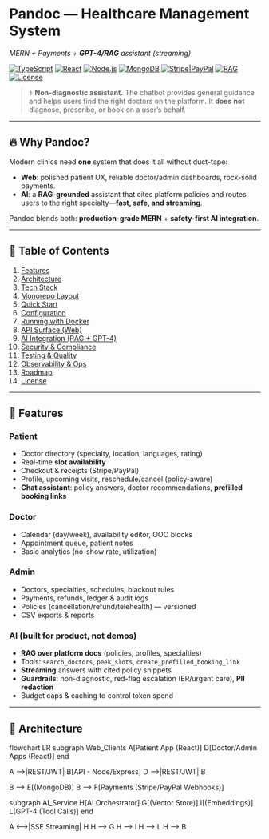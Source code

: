 # **Pandoc** — Healthcare Management System  
_MERN + Payments + **GPT-4/RAG** assistant (streaming)_

[![TypeScript](https://img.shields.io/badge/TypeScript-5.x-3178C6?logo=typescript&logoColor=white)](#)
[![React](https://img.shields.io/badge/React-18.x-61DAFB?logo=react&logoColor=0d1117)](#)
[![Node.js](https://img.shields.io/badge/Node.js-20.x-339933?logo=node.js&logoColor=white)](#)
[![MongoDB](https://img.shields.io/badge/MongoDB-6.x-47A248?logo=mongodb&logoColor=white)](#)
[![Stripe|PayPal](https://img.shields.io/badge/Payments-Stripe%20%7C%20PayPal-6c3bf5)](#)
[![RAG](https://img.shields.io/badge/AI-RAG%20%2B%20GPT--4-8A2BE2)](#)
[![License](https://img.shields.io/badge/License-MIT%20or%20Private-999999)](#)

> ⚕️ **Non-diagnostic assistant.** The chatbot provides general guidance and helps users find the right doctors on the platform. It **does not** diagnose, prescribe, or book on a user’s behalf.

---

## 🔥 Why Pandoc?

Modern clinics need **one** system that does it all without duct-tape:

- **Web**: polished patient UX, reliable doctor/admin dashboards, rock-solid payments.  
- **AI**: a **RAG-grounded** assistant that cites platform policies and routes users to the right specialty—**fast, safe, and streaming**.

Pandoc blends both: **production-grade MERN** + **safety-first AI integration**.

---

## 📌 Table of Contents

1. [Features](#-features)  
2. [Architecture](#-architecture)  
3. [Tech Stack](#-tech-stack)  
4. [Monorepo Layout](#-monorepo-layout)  
5. [Quick Start](#-quick-start)  
6. [Configuration](#-configuration)  
7. [Running with Docker](#-running-with-docker)  
8. [API Surface (Web)](#-api-surface-web)  
9. [AI Integration (RAG + GPT-4)](#-ai-integration-rag--gpt-4)  
10. [Security & Compliance](#-security--compliance)  
11. [Testing & Quality](#-testing--quality)  
12. [Observability & Ops](#-observability--ops)  
13. [Roadmap](#-roadmap)  
14. [License](#-license)

---

## 🚀 Features

### Patient
- Doctor directory (specialty, location, languages, rating)
- Real-time **slot availability**
- Checkout & receipts (Stripe/PayPal)
- Profile, upcoming visits, reschedule/cancel (policy-aware)
- **Chat assistant**: policy answers, doctor recommendations, **prefilled booking links**

### Doctor
- Calendar (day/week), availability editor, OOO blocks  
- Appointment queue, patient notes  
- Basic analytics (no-show rate, utilization)

### Admin
- Doctors, specialties, schedules, blackout rules  
- Payments, refunds, ledger & audit logs  
- Policies (cancellation/refund/telehealth) — versioned  
- CSV exports & reports

### AI (built for product, not demos)
- **RAG over platform docs** (policies, profiles, specialties)  
- Tools: `search_doctors`, `peek_slots`, `create_prefilled_booking_link`  
- **Streaming** answers with cited policy snippets  
- **Guardrails**: non-diagnostic, red-flag escalation (ER/urgent care), **PII redaction**  
- Budget caps & caching to control token spend

---

## 🧭 Architecture

flowchart LR
  subgraph Web_Clients
    A[Patient App (React)]
    D[Doctor/Admin Apps (React)]
  end

  A -->|REST/JWT| B[API - Node/Express]
  D -->|REST/JWT| B

  B --> E[(MongoDB)]
  B --> F[Payments (Stripe/PayPal Webhooks)]

  subgraph AI_Service
    H[AI Orchestrator]
    G[(Vector Store)]
    I[(Embeddings)]
    L[GPT-4 (Tool Calls)]
  end

  A <-->|SSE Streaming| H
  H --> G
  H --> I
  H --> L
  H --> B
